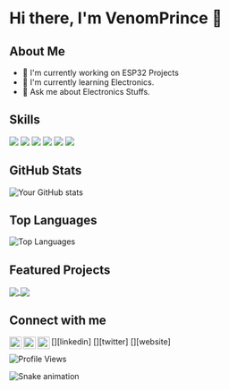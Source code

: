 # Hi there, I'm VenomPrince 👋

## About Me
- 🔭 I'm currently working on ESP32 Projects
- 🌱 I'm currently learning Electronics.
- 💬 Ask me about Electronics Stuffs.

## Skills
![](https://img.shields.io/badge/Code-JavaScript-informational?style=flat&logo=javascript&logoColor=white&color=2bbc8a)
![](https://img.shields.io/badge/Code-Python-informational?style=flat&logo=python&logoColor=white&color=2bbc8a)
![](https://img.shields.io/badge/Code-HTML5-informational?style=flat&logo=html5&logoColor=white&color=2bbc8a)
![](https://img.shields.io/badge/Code-CSS3-informational?style=flat&logo=css3&logoColor=white&color=2bbc8a)
![](https://img.shields.io/badge/Tools-Git-informational?style=flat&logo=git&logoColor=white&color=2bbc8a)
![](https://img.shields.io/badge/Tools-Docker-informational?style=flat&logo=docker&logoColor=white&color=2bbc8a)

## GitHub Stats
![Your GitHub stats](https://github-readme-stats.vercel.app/api?username=VenomPrince&show_icons=true&theme=radical)

## Top Languages
![Top Languages](https://github-readme-stats.vercel.app/api/top-langs/?username=VenomPrince&layout=compact&theme=radical)

## Featured Projects
<a href="[[https://github.com/YourGitHubUsername/project1](https://github.com/VenomPrince/BlessedPath)](https://github.com/VenomPrince/BlessedPath)">
  <img align="center" src="https://github-readme-stats.vercel.app/api/pin/?username=VenomPrince&repo=project1&theme=radical" />
</a>
<a href="[https://github.com/VenomPrince/Encryption-tool](https://github.com/VenomPrince/Encryption-tool)">
  <img align="center" src="https://github-readme-stats.vercel.app/api/pin/?username=VenomPrince&repo=project2&theme=radical" />
</a>


## Connect with me
[<img align="left" alt="YourName | LinkedIn" width="22px" src="https://cdn.jsdelivr.net/npm/simple-icons@v3/icons/linkedin.svg" />][linkedin]
[<img align="left" alt="YourName | Twitter" width="22px" src="https://cdn.jsdelivr.net/npm/simple-icons@v3/icons/twitter.svg" />][twitter]
[<img align="left" alt="YourName | Website" width="22px" src="https://cdn.jsdelivr.net/npm/simple-icons@v3/icons/safari.svg" />][website]


<!-- Optional: Add visitor counter -->
![Profile Views](https://komarev.com/ghpvc/?username=VenomPrince&color=green)

<!-- Optional: Add a snake animation of your contribution graph -->
![Snake animation](https://github.com/VenomPrince/blob/output/github-contribution-grid-snake.svg)

